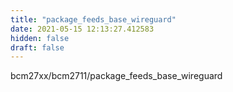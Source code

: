 ```yaml
---
title: "package_feeds_base_wireguard"
date: 2021-05-15 12:13:27.412583
hidden: false
draft: false
---
```


bcm27xx/bcm2711/package_feeds_base_wireguard

